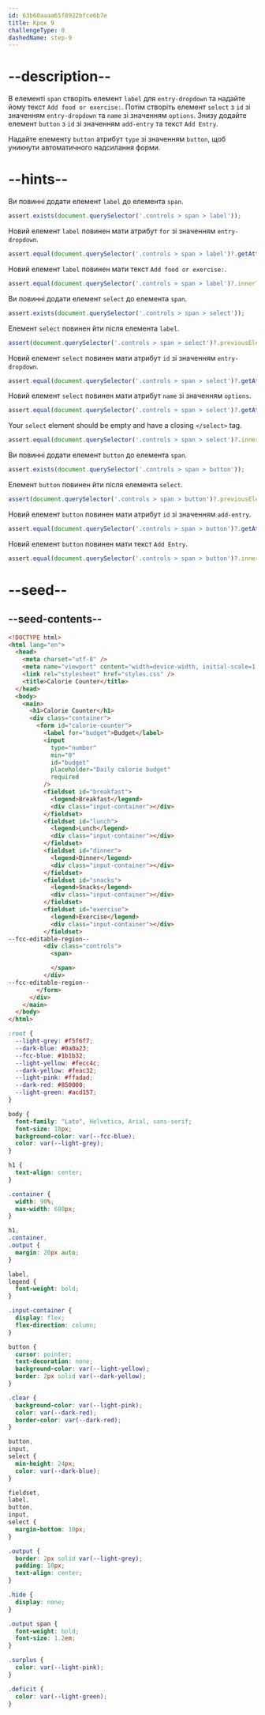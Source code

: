 ```yaml
---
id: 63b60aaaa65f8922bfce6b7e
title: Крок 9
challengeType: 0
dashedName: step-9
---
```


# --description--

В елементі `span` створіть елемент `label` для `entry-dropdown` та надайте йому текст `Add food or exercise:`. Потім створіть елемент `select` з `id` зі значенням `entry-dropdown` та `name` зі значенням `options`. Знизу додайте елемент `button` з `id` зі значенням `add-entry` та текст `Add Entry`.

Надайте елементу `button` атрибут `type` зі значенням `button`, щоб уникнути автоматичного надсилання форми.

# --hints--

Ви повинні додати елемент `label` до елемента `span`.

```js
assert.exists(document.querySelector('.controls > span > label'));
```

Новий елемент `label` повинен мати атрибут `for` зі значенням `entry-dropdown`.

```js
assert.equal(document.querySelector('.controls > span > label')?.getAttribute('for'), 'entry-dropdown');
```

Новий елемент `label` повинен мати текст `Add food or exercise:`.

```js
assert.equal(document.querySelector('.controls > span > label')?.innerText, 'Add food or exercise:');
```

Ви повинні додати елемент `select` до елемента `span`.

```js
assert.exists(document.querySelector('.controls > span > select'));
```

Елемент `select` повинен йти після елемента `label`.

```js
assert(document.querySelector('.controls > span > select')?.previousElementSibling?.tagName === 'LABEL');
```

Новий елемент `select` повинен мати атрибут `id` зі значенням `entry-dropdown`.

```js
assert.equal(document.querySelector('.controls > span > select')?.getAttribute('id'), 'entry-dropdown');
```

Новий елемент `select` повинен мати атрибут `name` зі значенням `options`.

```js
assert.equal(document.querySelector('.controls > span > select')?.getAttribute('name'), 'options');
```

Your `select` element should be empty and have a closing `</select>` tag.

```js
assert.equal(document.querySelector('.controls > span > select')?.innerHTML?.trim(), '');
```

Ви повинні додати елемент `button` до елемента `span`.

```js
assert.exists(document.querySelector('.controls > span > button'));
```

Елемент `button` повинен йти після елемента `select`.

```js
assert(document.querySelector('.controls > span > button')?.previousElementSibling?.tagName === 'SELECT');
```

Новий елемент `button` повинен мати атрибут `id` зі значенням `add-entry`.

```js
assert.equal(document.querySelector('.controls > span > button')?.getAttribute('id'), 'add-entry');
```

Новий елемент `button` повинен мати текст `Add Entry`.

```js
assert.equal(document.querySelector('.controls > span > button')?.innerText, 'Add Entry');
```

# --seed--

## --seed-contents--

```html
<!DOCTYPE html>
<html lang="en">
  <head>
    <meta charset="utf-8" />
    <meta name="viewport" content="width=device-width, initial-scale=1.0" />
    <link rel="stylesheet" href="styles.css" />
    <title>Calorie Counter</title>
  </head>
  <body>
    <main>
      <h1>Calorie Counter</h1>
      <div class="container">
        <form id="calorie-counter">
          <label for="budget">Budget</label>
          <input
            type="number"
            min="0"
            id="budget"
            placeholder="Daily calorie budget"
            required
          />
          <fieldset id="breakfast">
            <legend>Breakfast</legend>
            <div class="input-container"></div>
          </fieldset>
          <fieldset id="lunch">
            <legend>Lunch</legend>
            <div class="input-container"></div>
          </fieldset>
          <fieldset id="dinner">
            <legend>Dinner</legend>
            <div class="input-container"></div>
          </fieldset>
          <fieldset id="snacks">
            <legend>Snacks</legend>
            <div class="input-container"></div>
          </fieldset>
          <fieldset id="exercise">
            <legend>Exercise</legend>
            <div class="input-container"></div>
          </fieldset>
--fcc-editable-region--
          <div class="controls">
            <span>

            </span>
          </div>
--fcc-editable-region--
        </form>
      </div>
    </main>
  </body>
</html>
```

```css
:root {
  --light-grey: #f5f6f7;
  --dark-blue: #0a0a23;
  --fcc-blue: #1b1b32;
  --light-yellow: #fecc4c;
  --dark-yellow: #feac32;
  --light-pink: #ffadad;
  --dark-red: #850000;
  --light-green: #acd157;
}

body {
  font-family: "Lato", Helvetica, Arial, sans-serif;
  font-size: 18px;
  background-color: var(--fcc-blue);
  color: var(--light-grey);
}

h1 {
  text-align: center;
}

.container {
  width: 90%;
  max-width: 680px;
}

h1,
.container,
.output {
  margin: 20px auto;
}

label,
legend {
  font-weight: bold;
}

.input-container {
  display: flex;
  flex-direction: column;
}

button {
  cursor: pointer;
  text-decoration: none;
  background-color: var(--light-yellow);
  border: 2px solid var(--dark-yellow);
}

.clear {
  background-color: var(--light-pink);
  color: var(--dark-red);
  border-color: var(--dark-red);
}

button,
input,
select {
  min-height: 24px;
  color: var(--dark-blue);
}

fieldset,
label,
button,
input,
select {
  margin-bottom: 10px;
}

.output {
  border: 2px solid var(--light-grey);
  padding: 10px;
  text-align: center;
}

.hide {
  display: none;
}

.output span {
  font-weight: bold;
  font-size: 1.2em;
}

.surplus {
  color: var(--light-pink);
}

.deficit {
  color: var(--light-green);
}
```

```js

```
